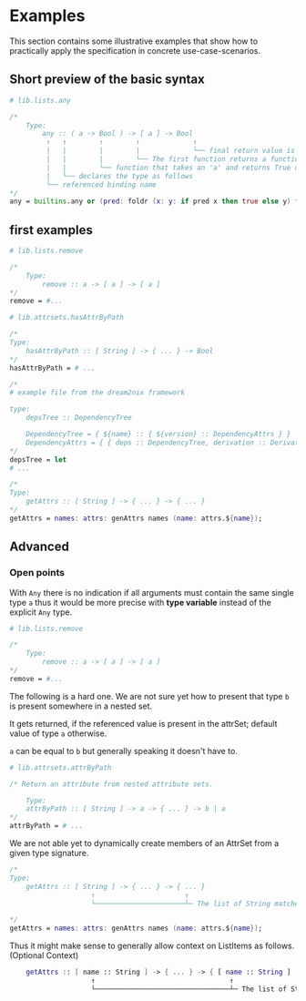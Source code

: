 # Examples

This section contains some illustrative examples that show how to practically apply the specification in concrete use-case-scenarios.

## Short preview of the basic syntax

```nix
# lib.lists.any

/* 
    Type: 
        any :: ( a -> Bool ) -> [ a ] -> Bool
         ↑   ↑        ↑        ↑             ↑
         |   |        |        |             └── final return value is a Bool
         |   |        |        └── The first function returns a function that takes a list of type 'a'      
         |   |        └── function that takes an 'a' and returns True or False (Boolean)
         |   └── declares the type as follows
         └── referenced binding name
*/
any = builtins.any or (pred: foldr (x: y: if pred x then true else y) false);
```

## first examples

```nix
# lib.lists.remove

/*
    Type:
        remove :: a -> [ a ] -> [ a ]
*/
remove = #...
```

```nix
# lib.attrsets.hasAttrByPath

/*
Type:
    hasAttrByPath :: [ String ] -> { ... } -> Bool
*/
hasAttrByPath = # ...
```

```nix
/*
# example file from the dream2nix framework

type:
    depsTree :: DependencyTree

    DependencyTree = { ${name} :: { ${version} :: DependencyAttrs } }
    DependencyAttrs = { { deps :: DependencyTree, derivation :: Derivation } }
*/
depsTree = let 
# ...
```

```nix
/*
Type:
    getAttrs :: [ String ] -> { ... } -> { ... }
*/
getAttrs = names: attrs: genAttrs names (name: attrs.${name});
```

## Advanced

### Open points

With `Any` there is no indication if all arguments must contain the same single type `a` thus it would be more precise with **type variable** instead of the explicit `Any` type.

```nix
# lib.lists.remove

/*
    Type:
        remove :: a -> [ a ] -> [ a ]
*/
remove = #...
```

The following is a hard one. We are not sure yet how to present that type `b` is present somewhere in a nested set.

It gets returned, if the referenced value is present in the attrSet; default value of type `a` otherwise.

`a` can be equal to `b` but generally speaking it doesn't have to.

```nix
# lib.attrsets.attrByPath

/* Return an attribute from nested attribute sets.

    Type:
    attrByPath :: [ String ] -> a -> { ... } -> b | a
*/
attrByPath = # ...
```

We are not able yet to dynamically create members of an AttrSet from a given type signature.

```nix
/*
Type:
    getAttrs :: [ String ] -> { ... } -> { ... }
                    ↑                      ↑
                    └──────────────────────┴─ The list of String matches the member name of the returned AttrSet

*/
getAttrs = names: attrs: genAttrs names (name: attrs.${name});
```

Thus it might make sense to generally allow context on ListItems as follows. (Optional Context)

```nix
    getAttrs :: [ name :: String ] -> { ... } -> { [ name :: String ] :: Any }
                    ↑                                 ↑
                    └─────────────────────────────────┴─ The list of String matches the member-names of the returned AttrSet
```
